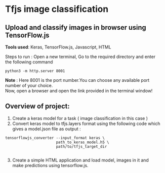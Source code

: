 # Tfjs image classification

## Upload and classify images in browser using TensorFlow.js

**Tools used**: Keras, TensorFlow.js, Javascript, HTML

Steps to run : Open a new terminal, Go to the required directory and enter the following command <br />
```console 
python3 -m http.server 8001
```
**Note** : Here 8001 is the port number.You can choose any available port number of your choice.  <br /> 
Now, open a browser and open the link provided in the terminal window!

## Overview of project:
1. Create a keras model for a task ( image classification in this case )
2. Convert keras model to tfjs.layers format using the following code which gives a model.json file as output : 
```console
tensorflowjs_converter --input_format keras \
                       path_to_keras_model.h5 \
                       path/to/tfjs_target_dir
  
```
3. Create a simple HTML application and load model, images in it and make predictions using tensorflow.js.
